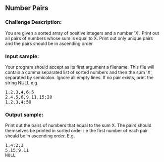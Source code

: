 <h2>Number Pairs</h2>

<h3>Challenge Description:</h3>

<p>
    You are given a sorted array of positive integers and a number &apos;X&apos;.
    Print out all pairs of numbers whose sum is equal to X.
    Print out only unique pairs and the pairs should be in ascending order
</p>

<h3>Input sample:</h3>
<p>
    Your program should accept as its first argument a filename.
    This file will contain a comma separated list of sorted numbers and then the sum &apos;X&apos;,
    separated by semicolon. Ignore all empty lines. If no pair exists, print the string NULL e.g.
</p>
<pre>1,2,3,4,6;5
2,4,5,6,9,11,15;20
1,2,3,4;50</pre>

<h3>Output sample:</h3>

<p>
    Print out the pairs of numbers that equal to the sum X.
    The pairs should themselves be printed in sorted order i.e the first
    number of each pair should be in ascending order. E.g.
</p>

<pre>1,4;2,3
5,15;9,11
NULL</pre>